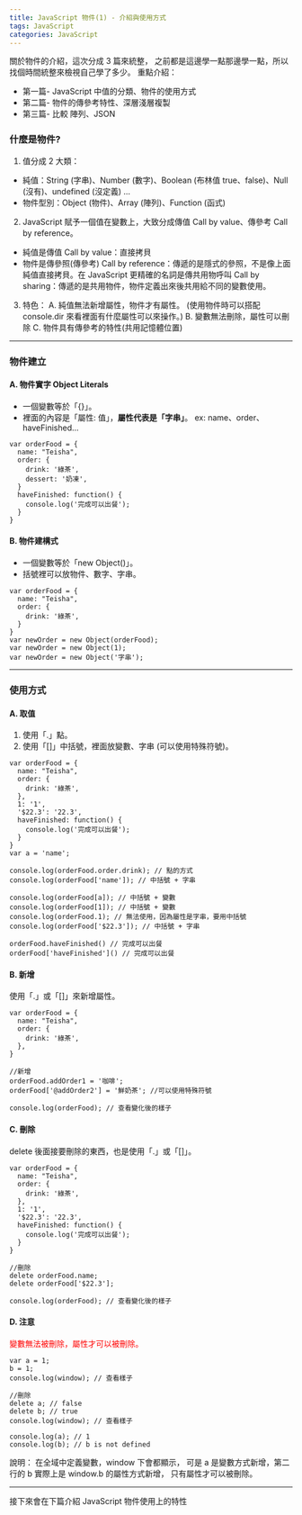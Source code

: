 ```yaml
---
title: JavaScript 物件(1) - 介紹與使用方式
tags: JavaScript
categories: JavaScript
---
```

關於物件的介紹，這次分成 3 篇來統整，
之前都是這邊學一點那邊學一點，所以找個時間統整來檢視自己學了多少。
重點介紹：
- 第一篇- JavaScript 中值的分類、物件的使用方式
- 第二篇- 物件的傳參考特性、深層淺層複製
- 第三篇- 比較 陣列、JSON
<!--more-->

### 什麼是物件?
1. 值分成 2 大類：
- 純值：String (字串)、Number (數字)、Boolean (布林值 true、false)、Null (沒有)、undefined (沒定義) ...
- 物件型別：Object (物件)、Array (陣列)、Function (函式)

2. JavaScript 賦予一個值在變數上，大致分成傳值 Call by value、傳參考 Call by reference。
- 純值是傳值 Call by value：直接拷貝
- 物件是傳參照(傳參考) Call by reference：傳遞的是隱式的參照，不是像上面純值直接拷貝。在 JavaScript 更精確的名詞是傳共用物呼叫 Call by sharing：傳遞的是共用物件，物件定義出來後共用給不同的變數使用。

3. 特色：
A. 純值無法新增屬性，物件才有屬性。
(使用物件時可以搭配 console.dir 來看裡面有什麼屬性可以來操作。)
B. 變數無法刪除，屬性可以刪除
C. 物件具有傳參考的特性(共用記憶體位置)
-------------------------------------------------------
### 物件建立
#### A. 物件實字 Object Literals
- 一個變數等於「{}」。
- 裡面的內容是「屬性: 值」，<b>屬性代表是「字串」</b>。
ex: name、order、haveFinished...
```
var orderFood = {
  name: "Teisha",
  order: {
    drink: '綠茶',
    dessert: '奶凍',
  }
  haveFinished: function() {
    console.log('完成可以出餐');
  }
}
```

#### B. 物件建構式
- 一個變數等於「new Object()」。
- 括號裡可以放物件、數字、字串。
```
var orderFood = {
  name: "Teisha",
  order: {
    drink: '綠茶',
  }
}
var newOrder = new Object(orderFood);
var newOrder = new Object(1);
var newOrder = new Object('字串');
```

-------------------------------------------------------
### 使用方式
#### A. 取值
1. 使用「.」點。
2. 使用「[]」中括號，裡面放變數、字串 (可以使用特殊符號)。
```
var orderFood = {
  name: "Teisha",
  order: {
    drink: '綠茶',
  },
  1: '1',
  '$22.3': '22.3',
  haveFinished: function() {
    console.log('完成可以出餐');
  }
}
var a = 'name';

console.log(orderFood.order.drink); // 點的方式
console.log(orderFood['name']); // 中括號 + 字串

console.log(orderFood[a]); // 中括號 + 變數
console.log(orderFood[1]); // 中括號 + 變數
console.log(orderFood.1); // 無法使用，因為屬性是字串，要用中括號
console.log(orderFood['$22.3']); // 中括號 + 字串

orderFood.haveFinished() // 完成可以出餐
orderFood['haveFinished']() // 完成可以出餐
```

#### B. 新增
使用「.」或「[]」來新增屬性。
```
var orderFood = {
  name: "Teisha",
  order: {
    drink: '綠茶',
  },
}

//新增
orderFood.addOrder1 = '咖啡';
orderFood['@addOrder2'] = '鮮奶茶'; //可以使用特殊符號

console.log(orderFood); // 查看變化後的樣子
```

#### C. 刪除
delete 後面接要刪除的東西，也是使用「.」或「[]」。
```
var orderFood = {
  name: "Teisha",
  order: {
    drink: '綠茶',
  },
  1: '1',
  '$22.3': '22.3',
  haveFinished: function() {
    console.log('完成可以出餐');
  }
}

//刪除
delete orderFood.name;
delete orderFood['$22.3'];

console.log(orderFood); // 查看變化後的樣子
```

#### D. 注意
<span style="color:red">變數無法被刪除，屬性才可以被刪除。</span>

```
var a = 1;
b = 1;
console.log(window); // 查看樣子

//刪除
delete a; // false
delete b; // true
console.log(window); // 查看樣子

console.log(a); // 1
console.log(b); // b is not defined
```

說明：
在全域中定義變數，window 下會都顯示，
可是 a 是變數方式新增，第二行的 b 實際上是 window.b 的屬性方式新增，
只有屬性才可以被刪除。

------------------------------------------------
接下來會在下篇介紹 JavaScript 物件使用上的特性
